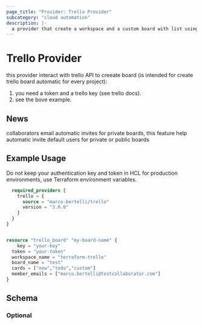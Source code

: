 ```yaml
---
page_title: "Provider: Trello Provider"
subcategory: "cloud automation"
description: |-
  a provider that create a workspace and a custom board with list using trello API.
---
```


# Trello Provider

this provider interact with trello API to creeate board (is intended for create trello board automatic for every project):
1. you need a token and a trello key (see trello docs).
2. see the bove example.

## News
collaborators email automatic invites for private boards, this feature help automatic invite default users for private or public boards


## Example Usage

Do not keep your authentication key and token in HCL for production environments, use Terraform environment variables.

```terraform {
  required_providers {
    trello = {
      source = "marco-bertelli/trello"
      version = "3.0.0"
    }
  }
}


resource "trello_board" "my-board-name" {
	key = "your-key"
  token = "your-token"
  workspace_name = "terraform-trello"
  board_name = "test"
  cards = ["new","todo","custom"]
  member_emails = ["marco.bertelli@testcollaborator.com"]
}
```

## Schema

### Optional
